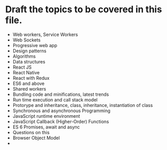 # Draft the topics to be covered in this file.


- Web workers, Service Workers
- Web Sockets
- Progressive web app
- Design patterns
- Algorithms
- Data structures
- React JS
- React Native
- React with Redux
- ES6 and above
- Shared workers
- Bundling code and minifications, latest trends
- Run time execution and call stack model
- Protorype and inheritance, class, inheritance, instantiation of class
- Synchronous and asynchronous Programming
- JavaScript runtime environment
- JavaScript Callback (Higher-Order) Functions
- ES 6 Promises, await and async
- Questions on this
- Browser Object Model
- 
